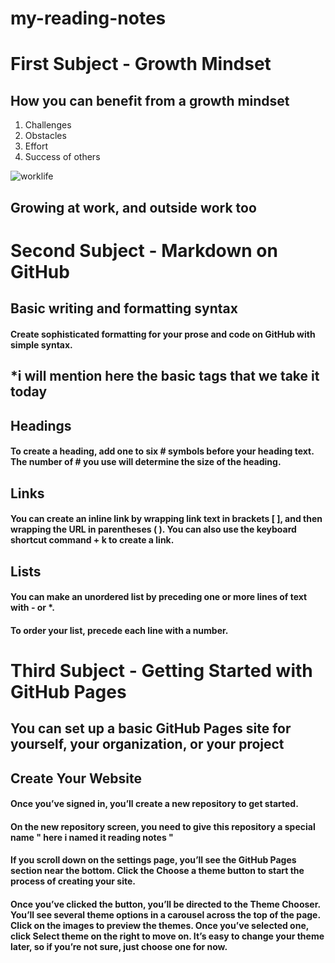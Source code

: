 # my-reading-notes 
# First Subject - Growth Mindset
## How you can benefit from a growth mindset
1. Challenges
2. Obstacles
3. Effort
4. Success of others

![worklife](https://www.lifeskillsgroup.com.au/hs-fs/hubfs/growth%20mindset-2.png?width=530&name=growth%20mindset-2.png)
## Growing at work, and outside work too


# Second Subject - Markdown on GitHub
## Basic writing and formatting syntax
#### Create sophisticated formatting for your prose and code on GitHub with simple syntax.
## *i will mention here the basic tags that we take it today
## Headings
#### To create a heading, add one to six # symbols before your heading text. The number of # you use will determine the size of the heading.
## Links
#### You can create an inline link by wrapping link text in brackets [ ], and then wrapping the URL in parentheses ( ). You can also use the keyboard shortcut command + k to create a link.
## Lists
#### You can make an unordered list by preceding one or more lines of text with - or *.
#### To order your list, precede each line with a number.


# Third Subject - Getting Started with GitHub Pages
## You can set up a basic GitHub Pages site for yourself, your organization, or your project
## Create Your Website
#### Once you’ve signed in, you’ll create a new repository to get started.
#### On the new repository screen, you need to give this repository a special name " here i named it reading notes "
#### If you scroll down on the settings page, you’ll see the GitHub Pages section near the bottom. Click the Choose a theme button to start the process of creating your site.
#### Once you’ve clicked the button, you’ll be directed to the Theme Chooser. You’ll see several theme options in a carousel across the top of the page. Click on the images to preview the themes. Once you’ve selected one, click Select theme on the right to move on. It’s easy to change your theme later, so if you’re not sure, just choose one for now.

